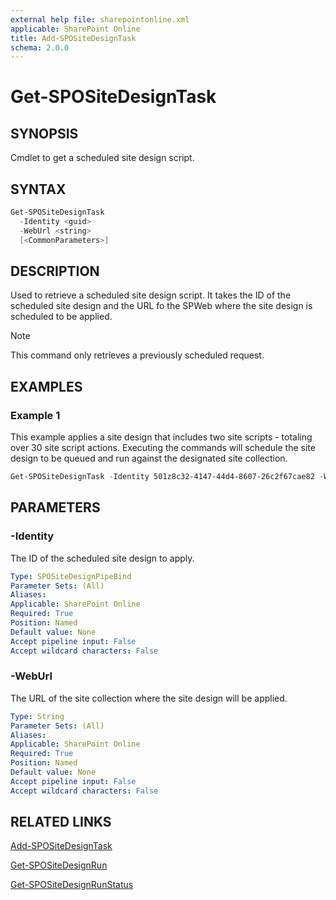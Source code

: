 ```yaml
---
external help file: sharepointonline.xml
applicable: SharePoint Online
title: Add-SPOSiteDesignTask
schema: 2.0.0
---
```


# Get-SPOSiteDesignTask

## SYNOPSIS

Cmdlet to get a scheduled site design script.

## SYNTAX

```powershell
Get-SPOSiteDesignTask
  -Identity <guid>
  -WebUrl <string>
  [<CommonParameters>]
```

## DESCRIPTION

Used to retrieve a scheduled site design script. It takes the ID of the scheduled site design and the URL fo the SPWeb where the site design is scheduled to be applied. 


> [!NOTE]
> This command only retrieves a previously scheduled request.

## EXAMPLES

### Example 1

This example applies a site design that includes two site scripts - totaling over 30 site script actions. Executing the commands will schedule the site design to be queued and run against the designated site collection.

```powershell
Get-SPOSiteDesignTask -Identity 501z8c32-4147-44d4-8607-26c2f67cae82 -WebUrl "https://contoso.sharepoint.com/sites/projectawesome”

```

## PARAMETERS

### -Identity
The ID of the scheduled site design to apply.

```yaml
Type: SPOSiteDesignPipeBind
Parameter Sets: (All)
Aliases: 
Applicable: SharePoint Online
Required: True 
Position: Named
Default value: None
Accept pipeline input: False
Accept wildcard characters: False  
```

### -WebUrl
The URL of the site collection where the site design will be applied.

```yaml
Type: String
Parameter Sets: (All)
Aliases: 
Applicable: SharePoint Online
Required: True 
Position: Named
Default value: None
Accept pipeline input: False
Accept wildcard characters: False  
```
## RELATED LINKS

[Add-SPOSiteDesignTask](Get-SPOSiteDesignTask.md)

[Get-SPOSiteDesignRun](Get-SPOSiteDesignRun.md)

[Get-SPOSiteDesignRunStatus](Get-SPOSiteDesignRunStatus.md)
